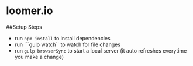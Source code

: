 # loomer.io

##Setup Steps

* run ```npm install``` to install dependencies
* run ```gulp watch`` to watch for file changes
* run ```gulp browserSync``` to start a local server (it auto refreshes everytime you make a change)

